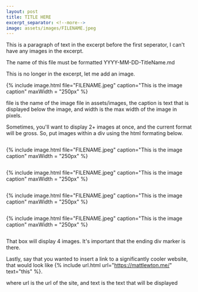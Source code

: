 ```yaml
---
layout: post
title: TITLE HERE
excerpt_separator: <!--more-->
image: assets/images/FILENAME.jpeg
---
```


This is a paragraph of text in the excerpt before the first seperator, I can't have any images in the excerpt.

The name of this file must be formatted YYYY-MM-DD-TitleName.md

<!--more-->

This is no longer in the excerpt, let me add an image.

{% include image.html file="FILENAME.jpeg" caption="This is the image caption" maxWidth = "250px" %}

file is the name of the image file in assets/images, the caption is text that is displayed below the image, and width is the max width of the image in pixels.

Sometimes, you'll want to display 2+ images at once, and the current format will be gross. So, put images within a div using the html formating below.

<div style="display:flex; justify-content:center; align-items:center; flex-wrap:wrap;">

{% include image.html file="FILENAME.jpeg" caption="This is the image caption" maxWidth = "250px" %}

{% include image.html file="FILENAME.jpeg" caption="This is the image caption" maxWidth = "250px" %}

{% include image.html file="FILENAME.jpeg" caption="This is the image caption" maxWidth = "250px" %}

{% include image.html file="FILENAME.jpeg" caption="This is the image caption" maxWidth = "250px" %}

</div>

That box will display 4 images. It's important that the ending div marker is there.

Lastly, say that you wanted to insert a link to a significantly cooler website, that would look like {% include url.html url="https://mattlewton.me/" text="this" %}.

where url is the url of the site, and text is the text that will be displayed
